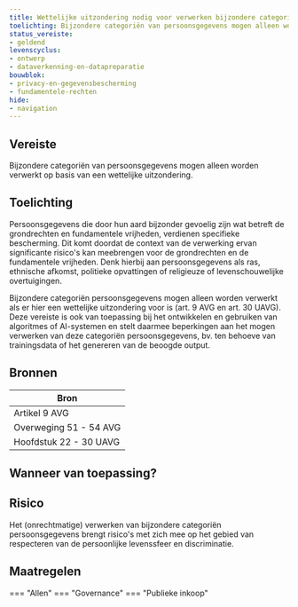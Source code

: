 ```yaml
---
title: Wettelijke uitzondering nodig voor verwerken bijzondere categoriën persoonsgegevens
toelichting: Bijzondere categoriën van persoonsgegevens mogen alleen worden verwerkt op basis van een wettelijke uitzondering.
status_vereiste:
- geldend
levenscyclus:
- ontwerp
- dataverkenning-en-datapreparatie
bouwblok:
- privacy-en-gegevensbescherming
- fundamentele-rechten
hide:
- navigation
---
```


<!-- tags -->
## Vereiste

Bijzondere categoriën van persoonsgegevens mogen alleen worden verwerkt op basis van een wettelijke uitzondering.

## Toelichting

Persoonsgegevens die door hun aard bijzonder gevoelig zijn wat betreft de grondrechten en fundamentele vrijheden, verdienen specifieke bescherming.
Dit komt doordat de context van de verwerking ervan significante risico's kan meebrengen voor de grondrechten en de fundamentele vrijheden.
Denk hierbij aan persoonsgegevens als ras, ethnische afkomst, politieke opvattingen of religieuze of levenschouwelijke overtuigingen.


Bijzondere categoriën persoonsgegevens mogen alleen worden verwerkt als er hier een wettelijke uitzondering voor is (art.
9 AVG en art.
30 UAVG).
Deze vereiste is ook van toepassing bij het ontwikkelen en gebruiken van algoritmes of AI-systemen en stelt daarmee beperkingen aan het mogen verwerken van deze categoriën persoonsgegevens, bv.
ten behoeve van trainingsdata of het genereren van de beoogde output.

## Bronnen

| Bron                        |
|-----------------------------|
|Artikel 9 AVG|
|Overweging 51 - 54 AVG|
|Hoofdstuk 22 - 30 UAVG|

## Wanneer van toepassing?


## Risico

Het (onrechtmatige) verwerken van bijzondere categoriën persoonsgegevens brengt risico's met zich mee op het gebied van respecteren van de persoonlijke levenssfeer en discriminatie.


## Maatregelen

=== "Allen"
	<!-- list_maatregelen vereiste/wettelijke_verwerking_van_gevoelige_gegevens -->
=== "Governance"
	<!-- list_maatregelen vereiste/wettelijke_verwerking_van_gevoelige_gegevens boubwlok/governance -->
=== "Publieke inkoop"
	<!-- list_maatregelen vereiste/wettelijke_verwerking_van_gevoelige_gegevens bouwblok/publieke-inkoop -->
